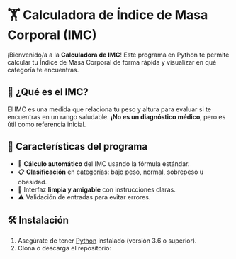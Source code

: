 # 🏋️ Calculadora de Índice de Masa Corporal (IMC)

¡Bienvenido/a a la **Calculadora de IMC**! Este programa en Python te permite calcular tu Índice de Masa Corporal de forma rápida y visualizar en qué categoría te encuentras.

## 📌 ¿Qué es el IMC?
El IMC es una medida que relaciona tu peso y altura para evaluar si te encuentras en un rango saludable. **¡No es un diagnóstico médico**, pero es útil como referencia inicial.

## 🌟 Características del programa
- 🔢 **Cálculo automático** del IMC usando la fórmula estándar.
- 📋 **Clasificación** en categorías: bajo peso, normal, sobrepeso u obesidad.
- 🎨 Interfaz **limpia y amigable** con instrucciones claras.
- ⚠️ Validación de entradas para evitar errores.

## 🛠️ Instalación
1. Asegúrate de tener [Python](https://www.python.org/downloads/) instalado (versión 3.6 o superior).
2. Clona o descarga el repositorio: